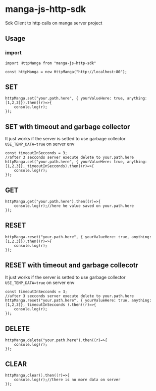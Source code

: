 # manga-js-http-sdk

Sdk Client to http calls on manga server project

## Usage

### import

```
import HttpManga from "manga-js-http-sdk"

const httpManga = new HttpManga("http://localhost:80");

```

## SET

```
httpManga.set("your.path.here", { yourValueHere: true, anything:[1,2,3]}).then((r)=>{
    console.log(r);
});
```

## SET with timeout and garbage collector

It just works if the server is setted to use garbage collector `USE_TEMP_DATA=true` on server env

```
const timeoutInSecconds = 3;
//after 3 secconds server execute delete to your.path.here
httpManga.set("your.path.here", { yourValueHere: true, anything:[1,2,3]}, timeoutInSecconds).then((r)=>{
    console.log(r);
});
```

## GET

```
httpManga.get("your.path.here").then((r)=>{
    console.log(r);//here he value saved on your.path.here
});
```

## RESET

```
httpManga.reset("your.path.here", { yourValueHere: true, anything:[1,2,3]}).then((r)=>{
    console.log(r);
});
```

## RESET with timeout and garbage collecotr

It just works if the server is setted to use garbage collector `USE_TEMP_DATA=true` on server env

```
const timeoutInSecconds = 3;
//after 3 secconds server execute delete to your.path.here
httpManga.reset("your.path.here", { yourValueHere: true, anything:[1,2,3]}, timeoutInSecconds ).then((r)=>{
    console.log(r);
});
```

## DELETE

```
httpManga.delete("your.path.here").then((r)=>{
    console.log(r);
});
```

## CLEAR

```
httpManga.clear().then((r)=>{
    console.log(r);//there is no more data on server
});
```
